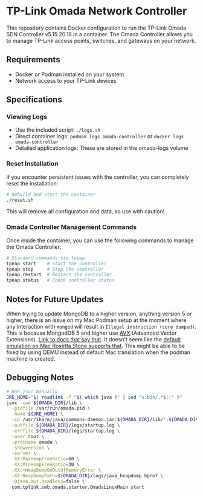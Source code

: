# TP-Link Omada Network Controller

This repository contains Docker configuration to run the TP-Link Omada SDN Controller v5.15.20.18 in a container.
The Omada Controller allows you to manage TP-Link access points, switches, and gateways on your network.

## Requirements

- Docker or Podman installed on your system
- Network access to your TP-Link devices

## Specifications

### Viewing Logs

- Use the included script: `./logs.sh`
- Direct container logs: `podman logs omada-controller` or `docker logs omada-controller`
- Detailed application logs: These are stored in the omada-logs volume

### Reset Installation

If you encounter persistent issues with the controller, you can completely reset the installation:

```bash
# Rebuild and start the container
./reset.sh
```

This will remove all configuration and data, so use with caution!

### Omada Controller Management Commands

Once inside the container, you can use the following commands to manage the Omada Controller:

```bash
# Standard commands via tpeap
tpeap start    # Start the controller
tpeap stop     # Stop the controller
tpeap restart  # Restart the controller
tpeap status   # Check controller status
```

## Notes for Future Updates

When trying to update MongoDB to a higher version, anything version 5 or higher, there is an issue on my Mac Podman setup at the moment where any interaction with `mongod` will result in `Illegal instruction (core dumped)`. This is because MongodDB 5 and higher use [AVX](https://en.wikipedia.org/wiki/Advanced_Vector_Extensions) (Advanced Vector Extensions). [Link to docs that say that](https://www.mongodb.com/docs/manual/administration/production-notes/#x86_64:~:text=MongoDB%205.0%20requires%20use%20of%20the%20AVX%20instruction%20set%2C%20available%20on%20select%20Intel%20and%20AMD%20processors.). It doesn't seem like the [default emulation on Mac Rosetta Stone supports that](https://developer.apple.com/documentation/apple-silicon/about-the-rosetta-translation-environment#Determine-Whether-Your-App-Is-Running-as-a-Translated-Binary). This might be able to be fixed by using QEMU instead of default Mac translation when the podman machine is created.

## Debugging Notes

```sh
# Run jsvc manually
JRE_HOME="$( readlink -f "$( which java )" | sed "s:bin/.*$::" )"
jsvc -cwd ${OMADA_DIR}/lib \
  -pidfile /var/run/omada.pid \
  -home ${JRE_HOME} \
  -cp /usr/share/java/commons-daemon.jar:${OMADA_DIR}/lib/*:${OMADA_DIR}/properties \
  -outfile ${OMADA_DIR}/logs/startup.log \
  -errfile ${OMADA_DIR}/logs/startup.log \
  -user root \
  -procname omada \
  -showversion \
  -server \
  -XX:MaxHeapFreeRatio=60 \
  -XX:MinHeapFreeRatio=30 \
  -XX:+HeapDumpOnOutOfMemoryError \
  -XX:HeapDumpPath=${OMADA_DIR}/logs/java_heapdump.hprof \
  -Djava.awt.headless=false \
  com.tplink.smb.omada.starter.OmadaLinuxMain start
```
